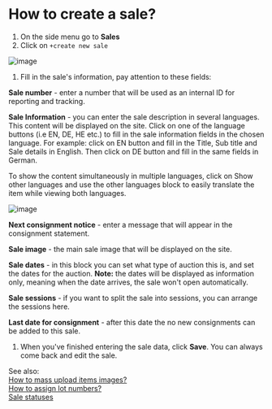 # How to create a sale?

1. On the side menu go to **Sales**
2. Click on `+create new sale`

![image](https://user-images.githubusercontent.com/20393485/47995909-85bf7700-e0ff-11e8-91f2-b48c9cd076a0.png)

1. Fill in the sale's information, pay attention to these fields:  

**Sale number** - enter a number that will be used as an internal ID for reporting and tracking.

**Sale Information** - you can enter the sale description in several languages. This content will be displayed on the site. Click on one of the language buttons \(i.e EN, DE, HE etc.\) to fill in the sale information fields in the chosen language. For example: click on EN button and fill in the Title, Sub title and Sale details in English. Then click on DE button and fill in the same fields in German.

To show the content simultaneously in multiple languages, click on Show other languages and use the other languages block to easily translate the item while viewing both languages.

![image](https://user-images.githubusercontent.com/20393485/47996182-5b21ee00-e100-11e8-9842-aa080fcef8f2.png)

**Next consignment notice** - enter a message that will appear in the consignment statement.

**Sale image** - the main sale image that will be displayed on the site.

**Sale dates** - in this block you can set what type of auction this is, and set the dates for the auction. **Note:** the dates will be displayed as information only, meaning when the date arrives, the sale won't open automatically.

**Sale sessions** - if you want to split the sale into sessions, you can arrange the sessions here.

**Last date for consignment** - after this date the no new consignments can be added to this sale.

1. When you've finished entering the sale data, click **Save**.  You can always come back and edit the sale.

See also:  
[How to mass upload items images?](how-to-mass-upload-items-images.md)  
[How to assign lot numbers?](how-to-assign-lot-numbers.md)  
[Sale statuses](./)

